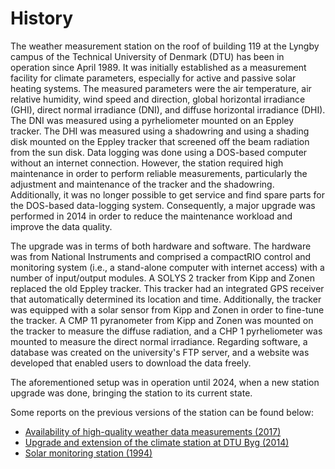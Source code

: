 # History

The weather measurement station on the roof of building 119 at the Lyngby campus of the Technical University of Denmark (DTU) has been in operation since April 1989. It was initially established as a measurement facility for climate parameters, especially for active and passive solar heating systems. The measured parameters were the air temperature, air relative humidity, wind speed and direction, global horizontal irradiance (GHI), direct normal irradiance (DNI), and diffuse horizontal irradiance (DHI). The DNI was measured using a pyrheliometer mounted on an Eppley tracker. The DHI was measured using a shadowring and using a shading disk mounted on the Eppley tracker that screened off the beam radiation from the sun disk. Data logging was done using a DOS-based computer without an internet connection. However, the station required high maintenance in order to perform reliable measurements, particularly the adjustment and maintenance of the tracker and the shadowring. Additionally, it was no longer possible to get service and find spare parts for the DOS-based data-logging system. Consequently, a major upgrade was performed in 2014 in order to reduce the maintenance workload and improve the data quality.

The upgrade was in terms of both hardware and software. The hardware was from National Instruments and comprised a compactRIO control and monitoring system (i.e., a stand-alone computer with internet access) with a number of input/output modules. A SOLYS 2 tracker from Kipp and Zonen replaced the old Eppley tracker. This tracker had an integrated GPS receiver that automatically determined its location and time. Additionally, the tracker was equipped with a solar sensor from Kipp and Zonen in order to fine-tune the tracker. A CMP 11 pyranometer from Kipp and Zonen was mounted on the tracker to measure the diffuse radiation, and a CHP 1 pyrheliometer was mounted to measure the direct normal irradiance. Regarding software, a database was created on the university's FTP server, and a website was developed that enabled users to download the data freely.


The aforementioned setup was in operation until 2024, when a new station upgrade was done, bringing the station to its current state.

Some reports on the previous versions of the station can be found below:

* [Availability of high-quality weather data measurements (2017)](https://orbit.dtu.dk/files/142165992/Untitled.pdf)
* [Upgrade and extension of the climate station at DTU Byg (2014)](https://orbit.dtu.dk/files/133786896/DTU_Byg_SR_14_01.pdf)
* [Solar monitoring station (1994)](https://orbit.dtu.dk/files/236888926/lfv94_18ny.pdf)